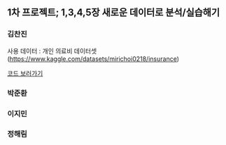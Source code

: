 ## 1차 프로젝트; 1,3,4,5장 새로운 데이터로 분석/실습해기

### 김찬진
사용 데이터 : 개인 의료비 데이터셋 (https://www.kaggle.com/datasets/mirichoi0218/insurance)

[코드 보러가기](./1차프로젝트/김찬진.ipynb)
### 박준환

### 이지민

### 정해림

